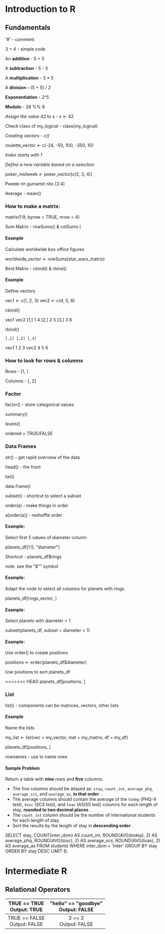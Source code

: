 # Introduction to R

## Fundamentals

'#' - comment

3 + 4 - simple code

An **addition** - 5 + 5

A **subtraction** - 5 - 5

A **multiplication** - 3 * 5

A **division -** (5 + 5) / 2

**Exponentiation** - 2^5

**Modulo** - 28 %% 6

*Assign the value* 42 to x - x <- 42

Check class of my_logical - class(my_logical)

*Creating vectors - c()*

roulette_vector <- c(-24, -50, 100, -350, 10)

*Index starts with 1*

*Define a new variable based on a selection*

poker_midweek <- poker_vector[c(2, 3, 4)]

Pwede rin gumamit nito [2:4]

Average - mean()

### How to make a matrix:

matrix(1:9, byrow = TRUE, nrow = 4)

Sum Matrix - rowSums() & colSums (

#### Example

Calculate worldwide box office figures

worldwide_vector <- rowSums(star_wars_matrix)

Bind Matrix - cbind() & rbind()

#### Example

Define vectors

vec1 <- c(1, 2, 3)
vec2 <- c(4, 5, 6)

cbind()

vec1 vec2
[1,]    1    4
[2,]    2    5
[3,]    3    6

rbind()

    [,1] [,2] [,3]
vec1    1    2    3
vec2    4    5    6

### How to look for rows & columns

Rows - [1, ]

Columns - [, 2]

### Factor

factor() - store categorical values

summary()

levels()

ordered = TRUE/FALSE

### Data Frames

str() - get rapid overview of the data

head() - the front

tail()

data.frame()

subset() - shortcut to select a subset

order(a) - make things in order

a[order(a)] - reshuffle order

#### Example:

Select first 5 values of diameter column

planets_df[1:5, "diameter"]

Shortcut - planets_df$rings

note: see the "$"" symbol

#### Example:

Adapt the code to select all columns for planets with rings

planets_df[rings_vector, ]

#### Example:

Select planets with diameter < 1

subset(planets_df, subset = diameter < 1)

#### Example:

Use order() to create positions

positions <-  order(planets_df$diameter)

Use positions to sort planets_df

<<<<<<< HEAD
planets_df[positions, ]

### List

list() - components can be matrices, vectors, other lists

#### Example

Name the lists

my_list <- list(vec = my_vector, mat = my_matrix, df = my_df)

planets_df[positions, ]

rownames - use to name rows

#### Sample Problem

Return a table with **nine** rows and **five** columns.

* The five columns should be aliased as: `stay`, `count_int`, `average_phq`, `average_scs`, and `average_as`,  **in that order** .
* The average columns should contain the average of the `todep` (PHQ-9 test), `tosc` (SCS test), and `toas` (ASISS test) columns for each length of stay,  **rounded to two decimal places** .
* The `count_int` column should be the number of international students for each length of stay.
* Sort the results by the length of stay in  **descending order** .

SELECT
    stay,
    COUNT(inter_dom) AS count_int,
    ROUND(AVG(todep), 2) AS average_phq,
    ROUND(AVG(tosc), 2) AS average_scs,
    ROUND(AVG(toas), 2) AS average_as
FROM
    students
WHERE
	inter_dom = 'Inter'
GROUP BY
    stay
ORDER BY
    stay DESC
LIMIT 9;

# Intermediate R

## Relational Operators

|  TRUE == TRUE<br />Output: TRUE  | "hello" == "goodbye"<br />Output: FALSE |
| :-------------------------------: | :-------------------------------------: |
| TRUE == FALSE<br />Output: FALSE |        3 == 2<br />Output: FALSE        |
